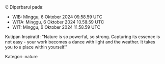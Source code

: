 ⏰ Diperbarui pada:
- WIB: Minggu, 6 Oktober 2024 09.58.59 UTC
- WITA: Minggu, 6 Oktober 2024 10.58.59 UTC
- WIT: Minggu, 6 Oktober 2024 11.58.59 UTC

Kutipan Inspiratif:
"Nature is so powerful, so strong. Capturing its essence is not easy - your work becomes a dance with light and the weather. It takes you to a place within yourself."


Kategori: nature

